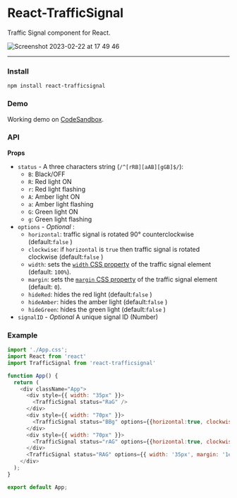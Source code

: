 # React-TrafficSignal
Traffic Signal component for React.

![Screenshot 2023-02-22 at 17 49 46](https://user-images.githubusercontent.com/5993480/220698672-fe251739-e071-4e7a-8b39-2835a90789ac.png)

---

### Install

```
npm install react-trafficsignal
```

### Demo
Working demo on [CodeSandbox](https://codesandbox.io/s/react-trafficsignal-1n1rx2).


### API

**Props**
- `status` - A three characters string (```/^[rRB][aAB][gGB]$/```):
  -  ```B```: Black/OFF  
  -  ```R```: Red light ON
  -  ```r```: Red light flashing
  -  ```A```: Amber light ON 
  -  ```a```: Amber light flashing
  -  ```G```: Green light ON 
  -  ```g```: Green light flashing
- `options` - _Optional_ :
  -  ```horizontal```: traffic signal is rotated 90° counterclockwise (default:```false``` )  
  -  ```clockwise```: if ```horizontal``` is ```true``` then traffic signal is rotated clockwise (default:```false``` ) 
  -  ```width```: sets the [```width``` CSS property](https://developer.mozilla.org/en-US/docs/Web/CSS/width) of the traffic signal element (default: ```100%```).
  -  ```margin```: sets the [```margin``` CSS property](https://developer.mozilla.org/en-US/docs/Web/CSS/margin) of the traffic signal element (default: ```0```).
  -  ```hideRed```: hides the red light (default:```false``` ) 
  -  ```hideAmber```: hides the amber light (default:```false``` ) 
  -  ```hideGreen```: hides the green light (default:```false``` ) 
- `signalID` - _Optional_ A unique signal ID (Number)

### Example
```js
import './App.css';
import React from 'react'
import TrafficSignal from 'react-trafficsignal'

function App() {
  return (
    <div className="App">
      <div style={{ width: "35px" }}>
        <TrafficSignal status="RaG" />
      </div>
      <div style={{ width: "70px" }}>
        <TrafficSignal status="BBg" options={{horizontal:true, clockwise:false}} />
      </div>
      <div style={{ width: "70px" }}>
        <TrafficSignal status="rAG" options={{horizontal:true, clockwise:true}} />
      </div>
      <TrafficSignal status="RAG" options={{ width: '35px', margin: '1em', hideAmber: true }} />
    </div>
  );
}

export default App;
```
